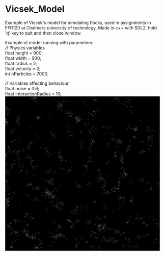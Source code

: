 # Vicsek_Model
Example of Vicsek's model for simulating flocks, used in assignments in FFR120 at Chalmers university of technology.
Made in c++ with SDL2, hold 'q' key to quit and then close window.  

Example of model running with parameters:  
// Physics variables  
    float height = 900;  
    float width = 900;  
    float radius = 2;  
    float velocity = 2;  
    int nParticles = 7000;  
    
// Variables affecting behaviour  
    float noise = 0.6;  
    float interactionRadius = 10;  
![Demo](gif_Vicsek.gif)
